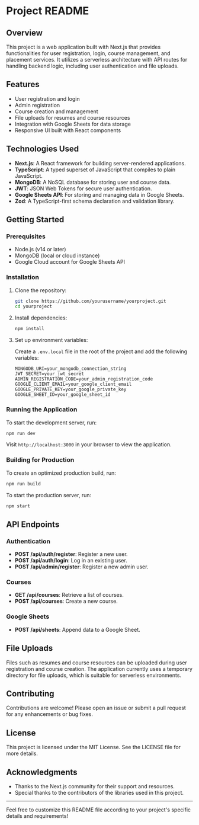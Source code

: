 # Project README

## Overview

This project is a web application built with Next.js that provides functionalities for user registration, login, course management, and placement services. It utilizes a serverless architecture with API routes for handling backend logic, including user authentication and file uploads.

## Features

- User registration and login
- Admin registration
- Course creation and management
- File uploads for resumes and course resources
- Integration with Google Sheets for data storage
- Responsive UI built with React components

## Technologies Used

- **Next.js**: A React framework for building server-rendered applications.
- **TypeScript**: A typed superset of JavaScript that compiles to plain JavaScript.
- **MongoDB**: A NoSQL database for storing user and course data.
- **JWT**: JSON Web Tokens for secure user authentication.
- **Google Sheets API**: For storing and managing data in Google Sheets.
- **Zod**: A TypeScript-first schema declaration and validation library.

## Getting Started

### Prerequisites

- Node.js (v14 or later)
- MongoDB (local or cloud instance)
- Google Cloud account for Google Sheets API

### Installation

1. Clone the repository:

   ```bash
   git clone https://github.com/yourusername/yourproject.git
   cd yourproject
   ```

2. Install dependencies:

   ```bash
   npm install
   ```

3. Set up environment variables:

   Create a `.env.local` file in the root of the project and add the following variables:

   ```plaintext
   MONGODB_URI=your_mongodb_connection_string
   JWT_SECRET=your_jwt_secret
   ADMIN_REGISTRATION_CODE=your_admin_registration_code
   GOOGLE_CLIENT_EMAIL=your_google_client_email
   GOOGLE_PRIVATE_KEY=your_google_private_key
   GOOGLE_SHEET_ID=your_google_sheet_id
   ```

### Running the Application

To start the development server, run:

```bash
npm run dev
```

Visit `http://localhost:3000` in your browser to view the application.

### Building for Production

To create an optimized production build, run:

```bash
npm run build
```

To start the production server, run:

```bash
npm start
```

## API Endpoints

### Authentication

- **POST /api/auth/register**: Register a new user.
- **POST /api/auth/login**: Log in an existing user.
- **POST /api/admin/register**: Register a new admin user.

### Courses

- **GET /api/courses**: Retrieve a list of courses.
- **POST /api/courses**: Create a new course.

### Google Sheets

- **POST /api/sheets**: Append data to a Google Sheet.

## File Uploads

Files such as resumes and course resources can be uploaded during user registration and course creation. The application currently uses a temporary directory for file uploads, which is suitable for serverless environments.

## Contributing

Contributions are welcome! Please open an issue or submit a pull request for any enhancements or bug fixes.

## License

This project is licensed under the MIT License. See the LICENSE file for more details.

## Acknowledgments

- Thanks to the Next.js community for their support and resources.
- Special thanks to the contributors of the libraries used in this project.

---

Feel free to customize this README file according to your project's specific details and requirements!
